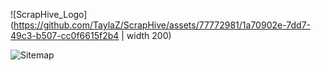 ![ScrapHive_Logo](https://github.com/TaylaZ/ScrapHive/assets/77772981/1a70902e-7dd7-49c3-b507-cc0f6615f2b4 | width 200)


![Sitemap](https://github.com/TaylaZ/ScrapHive/assets/77772981/b5c1db4b-4553-4398-9fc1-94df57e6acf5)


